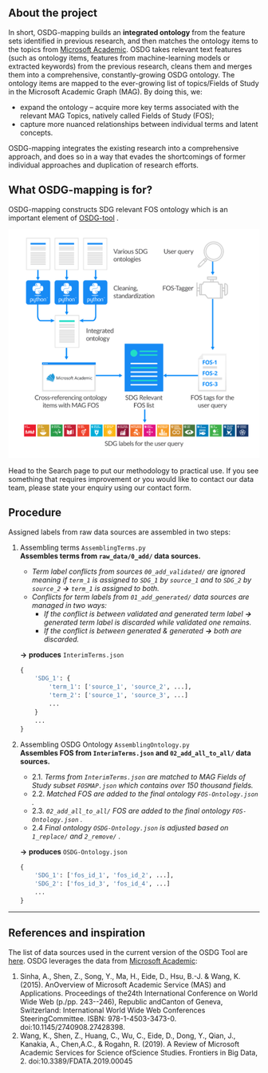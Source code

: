 ## About the project
In short, OSDG-mapping builds an **integrated ontology** from the feature sets identified in previous research, and then matches the ontology items to the topics from [Microsoft Academic](https://academic.microsoft.com/home).
OSDG takes relevant text features (such as ontology items, features from machine-learning models or extracted keywords) from the previous research, cleans them and merges them into a comprehensive, constantly-growing OSDG ontology. The ontology items are mapped to the ever-growing list of topics/Fields of Study in the Microsoft Academic Graph (MAG).
By doing this, we:
- expand the ontology – acquire more key terms associated with the relevant MAG Topics, natively called Fields of Study (FOS);
- capture more nuanced relationships between individual terms and latent concepts.

OSDG-mapping integrates the existing research into a comprehensive approach, and does so in a way that evades the shortcomings of former individual approaches and duplication of research efforts.

## What OSDG-mapping is for?
OSDG-mapping constructs SDG relevant FOS ontology which is an important element of [OSDG-tool](https://github.com/osdg-ai/osdg-tool) .

<p align="center">
  <img src="/images/Methodology-visual_0511_Updated.png" alt="OSDG_Logo" width="750"/>
</p>

Head to the Search page to put our methodology to practical use. If you see something that requires improvement or you would like to contact our data team, please state your enquiry using our contact form.


## Procedure

Assigned labels from raw data sources are assembled in two steps:
1. Assembling terms `AssemblingTerms.py`\
**Assembles terms from `raw_data/0_add/` data sources.**
    * *Term label conflicts from sources `00_add_validated/` are ignored meaning if `term_1` is assigned to `SDG_1` by `source_1` and to `SDG_2` by `source_2` **&rarr;** `term_1` is assigned to both.*
    * *Conflicts for term labels from `01_add_generated/` data sources are managed in two ways:* 
        - *If the conflict is between validated and generated term label **&rarr;** generated term label is discarded while validated one remains.*
        - *If the conflict is between generated & generated **&rarr;** both are discarded.*

    **&rarr;** **produces** `InterimTerms.json`
    ```python
    {
        'SDG_1': {
            'term_1': ['source_1', 'source_2', ...],
            'term_2': ['source_1', 'source_3', ...]
            ...
        }
        ...
    }
    ```
2. Assembling OSDG Ontology `AssemblingOntology.py`\
    **Assembles FOS from `InterimTerms.json` and `02_add_all_to_all/` data sources.**
    * 2.1. *Terms from `InterimTerms.json` are matched to  MAG Fields of Study subset `FOSMAP.json` which contains over 150 thousand fields.*
    * 2.2. *Matched FOS are added to the final ontology `FOS-Ontology.json` .*
    * 2.3. *`02_add_all_to_all/` FOS are added to the final ontology `FOS-Ontology.json` .*
    * 2.4 *Final ontology `OSDG-Ontology.json` is adjusted based on `1_replace/` and `2_remove/` .*


    **&rarr;** **produces** `OSDG-Ontology.json`
    ```python
    {
        'SDG_1': ['fos_id_1', 'fos_id_2', ...],
        'SDG_2': ['fos_id_3', 'fos_id_4', ...]
        ...
    }
    ```

 
****



## References and inspiration

The list of data sources used in the current version of the OSDG Tool are [here](https://github.com/TechNote-ai/osdg/blob/master/OSDG_DATA_SOURCES.md). OSDG leverages the data from [Microsoft Academic](https://academic.microsoft.com/home):

1) Sinha, A., Shen, Z., Song, Y., Ma, H., Eide, D., Hsu, B.-J. & Wang, K. (2015). AnOverview of Microsoft Academic Service (MAS) and Applications. Proceedings of the24th International Conference on World Wide Web (p./pp. 243--246), Republic andCanton of Geneva, Switzerland: International World Wide Web Conferences SteeringCommittee. ISBN: 978-1-4503-3473-0. doi:10.1145/2740908.27428398.
2) Wang, K., Shen, Z., Huang, C., Wu, C., Eide, D., Dong, Y., Qian, J., Kanakia, A., Chen,A.C., & Rogahn, R. (2019). A Review of Microsoft Academic Services for Science ofScience Studies. Frontiers in Big Data, 2. doi:10.3389/FDATA.2019.00045
